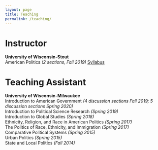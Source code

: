 ```yaml
---
layout: page
title: Teaching
permalink: /teaching/
---
```


# Instructor

**University of Wisconsin-Stout** <br>
American Politics _(2 sections, Fall 2019)_
<a href="https://ajheideman.github.io/ajheideman.github.io/resources/online_syllabus_Fall19.pdf" target="_blank">Syllabus</a>

# Teaching Assistant

**University of Wisconsin-Milwaukee** <br>
Introduction to American Government _(4 discussion sections Fall 2019; 5 discussion sections Spring 2020)_ <br>
Introduction to Political Science Research _(Spring 2019)_ <br>
Introduction to Global Studies _(Spring 2018)_ <br>
Ethnicity, Religion, and Race in American Politics _(Spring 2017)_ <br>
The Politics of Race, Ethnicity, and Immigration _(Spring 2017)_ <br>
Comparative Political Systems _(Spring 2015)_ <br>
Urban Politics _(Spring 2015)_ <br>
State and Local Politics _(Fall 2014)_ <br>
